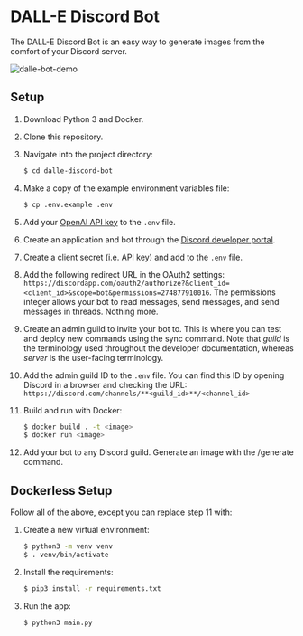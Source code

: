 # DALL-E Discord Bot

The DALL-E Discord Bot is an easy way to generate images from the comfort of your Discord server.

![dalle-bot-demo](https://user-images.githubusercontent.com/91042401/204699963-12629229-1851-456a-8adc-2894b9cd10af.gif)


## Setup

1. Download Python 3 and Docker.

2. Clone this repository.

3. Navigate into the project directory:

   ```bash
   $ cd dalle-discord-bot 
   ```
   
4. Make a copy of the example environment variables file:

   ```bash
   $ cp .env.example .env
   ```

5. Add your [OpenAI API key](https://beta.openai.com/account/api-keys) to the `.env` file.

6. Create an application and bot through the [Discord developer portal](https://discord.com/developers/docs/intro). 

7. Create a client secret (i.e. API key) and add to the `.env` file. 

8. Add the following redirect URL in the OAuth2 settings: `https://discordapp.com/oauth2/authorize?&client_id=<client_id>&scope=bot&permissions=274877910016`. The permissions integer allows your bot to read messages, send messages, and send messages in threads. Nothing more.

9. Create an admin guild to invite your bot to. This is where you can test and deploy new commands using the sync command. Note that *guild* is the terminology used throughout the developer documentation, whereas *server* is the user-facing terminology.

10. Add the admin guild ID to the `.env` file. You can find this ID by opening Discord in a browser and checking the URL: `https://discord.com/channels/**<guild_id>**/<channel_id>`

11. Build and run with Docker:

      ```bash
      $ docker build . -t <image>
      $ docker run <image>
      ```

12. Add your bot to any Discord guild. Generate an image with the /generate command.

## Dockerless Setup

Follow all of the above, except you can replace step 11 with:

1. Create a new virtual environment:

   ```bash
   $ python3 -m venv venv
   $ . venv/bin/activate
   ```

2. Install the requirements:

   ```bash
   $ pip3 install -r requirements.txt
   ```
   
3. Run the app:

   ```bash
   $ python3 main.py
   ```
